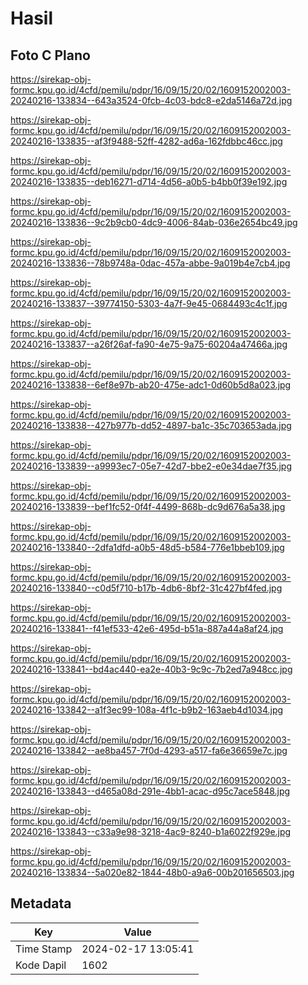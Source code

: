 # Hasil

## Foto C Plano

https://sirekap-obj-formc.kpu.go.id/4cfd/pemilu/pdpr/16/09/15/20/02/1609152002003-20240216-133834--643a3524-0fcb-4c03-bdc8-e2da5146a72d.jpg

https://sirekap-obj-formc.kpu.go.id/4cfd/pemilu/pdpr/16/09/15/20/02/1609152002003-20240216-133835--af3f9488-52ff-4282-ad6a-162fdbbc46cc.jpg

https://sirekap-obj-formc.kpu.go.id/4cfd/pemilu/pdpr/16/09/15/20/02/1609152002003-20240216-133835--deb16271-d714-4d56-a0b5-b4bb0f39e192.jpg

https://sirekap-obj-formc.kpu.go.id/4cfd/pemilu/pdpr/16/09/15/20/02/1609152002003-20240216-133836--9c2b9cb0-4dc9-4006-84ab-036e2654bc49.jpg

https://sirekap-obj-formc.kpu.go.id/4cfd/pemilu/pdpr/16/09/15/20/02/1609152002003-20240216-133836--78b9748a-0dac-457a-abbe-9a019b4e7cb4.jpg

https://sirekap-obj-formc.kpu.go.id/4cfd/pemilu/pdpr/16/09/15/20/02/1609152002003-20240216-133837--39774150-5303-4a7f-9e45-0684493c4c1f.jpg

https://sirekap-obj-formc.kpu.go.id/4cfd/pemilu/pdpr/16/09/15/20/02/1609152002003-20240216-133837--a26f26af-fa90-4e75-9a75-60204a47466a.jpg

https://sirekap-obj-formc.kpu.go.id/4cfd/pemilu/pdpr/16/09/15/20/02/1609152002003-20240216-133838--6ef8e97b-ab20-475e-adc1-0d60b5d8a023.jpg

https://sirekap-obj-formc.kpu.go.id/4cfd/pemilu/pdpr/16/09/15/20/02/1609152002003-20240216-133838--427b977b-dd52-4897-ba1c-35c703653ada.jpg

https://sirekap-obj-formc.kpu.go.id/4cfd/pemilu/pdpr/16/09/15/20/02/1609152002003-20240216-133839--a9993ec7-05e7-42d7-bbe2-e0e34dae7f35.jpg

https://sirekap-obj-formc.kpu.go.id/4cfd/pemilu/pdpr/16/09/15/20/02/1609152002003-20240216-133839--bef1fc52-0f4f-4499-868b-dc9d676a5a38.jpg

https://sirekap-obj-formc.kpu.go.id/4cfd/pemilu/pdpr/16/09/15/20/02/1609152002003-20240216-133840--2dfa1dfd-a0b5-48d5-b584-776e1bbeb109.jpg

https://sirekap-obj-formc.kpu.go.id/4cfd/pemilu/pdpr/16/09/15/20/02/1609152002003-20240216-133840--c0d5f710-b17b-4db6-8bf2-31c427bf4fed.jpg

https://sirekap-obj-formc.kpu.go.id/4cfd/pemilu/pdpr/16/09/15/20/02/1609152002003-20240216-133841--f41ef533-42e6-495d-b51a-887a44a8af24.jpg

https://sirekap-obj-formc.kpu.go.id/4cfd/pemilu/pdpr/16/09/15/20/02/1609152002003-20240216-133841--bd4ac440-ea2e-40b3-9c9c-7b2ed7a948cc.jpg

https://sirekap-obj-formc.kpu.go.id/4cfd/pemilu/pdpr/16/09/15/20/02/1609152002003-20240216-133842--a1f3ec99-108a-4f1c-b9b2-163aeb4d1034.jpg

https://sirekap-obj-formc.kpu.go.id/4cfd/pemilu/pdpr/16/09/15/20/02/1609152002003-20240216-133842--ae8ba457-7f0d-4293-a517-fa6e36659e7c.jpg

https://sirekap-obj-formc.kpu.go.id/4cfd/pemilu/pdpr/16/09/15/20/02/1609152002003-20240216-133843--d465a08d-291e-4bb1-acac-d95c7ace5848.jpg

https://sirekap-obj-formc.kpu.go.id/4cfd/pemilu/pdpr/16/09/15/20/02/1609152002003-20240216-133843--c33a9e98-3218-4ac9-8240-b1a6022f929e.jpg

https://sirekap-obj-formc.kpu.go.id/4cfd/pemilu/pdpr/16/09/15/20/02/1609152002003-20240216-133834--5a020e82-1844-48b0-a9a6-00b201656503.jpg


## Metadata

| Key        | Value               |
| ---------- | ------------------- |
| Time Stamp | 2024-02-17 13:05:41 |
| Kode Dapil | 1602                |



